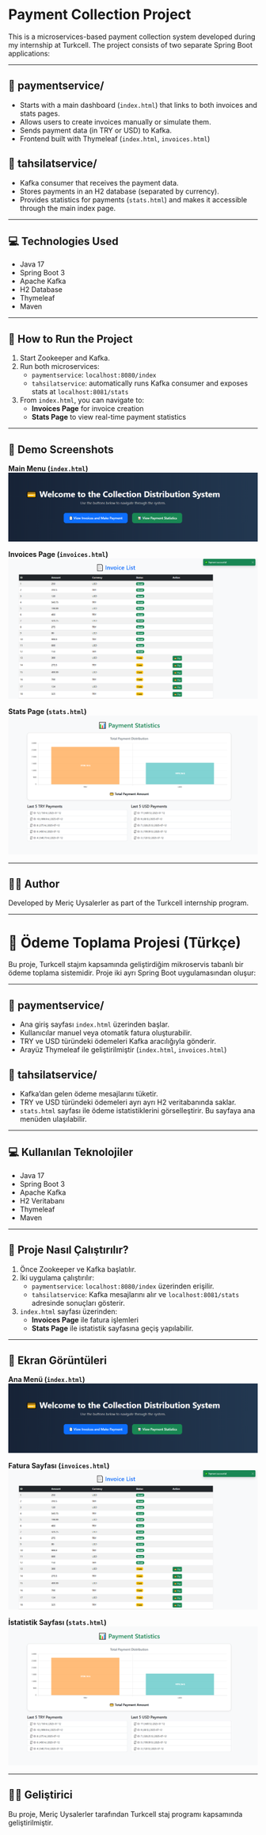 # Payment Collection Project

This is a microservices-based payment collection system developed during my internship at Turkcell. The project consists of two separate Spring Boot applications:

---

## 🔹 paymentservice/

- Starts with a main dashboard (`index.html`) that links to both invoices and stats pages.
- Allows users to create invoices manually or simulate them.
- Sends payment data (in TRY or USD) to Kafka.
- Frontend built with Thymeleaf (`index.html`, `invoices.html`)

## 🔹 tahsilatservice/

- Kafka consumer that receives the payment data.
- Stores payments in an H2 database (separated by currency).
- Provides statistics for payments (`stats.html`) and makes it accessible through the main index page.

---

## 💻 Technologies Used

- Java 17
- Spring Boot 3
- Apache Kafka
- H2 Database
- Thymeleaf
- Maven

---

## 🚀 How to Run the Project

1. Start Zookeeper and Kafka.
2. Run both microservices:
   - `paymentservice`: `localhost:8080/index`
   - `tahsilatservice`: automatically runs Kafka consumer and exposes stats at `localhost:8081/stats`
3. From `index.html`, you can navigate to:
   - **Invoices Page** for invoice creation
   - **Stats Page** to view real-time payment statistics

---

## 📸 Demo Screenshots

**Main Menu (`index.html`)**  
![Main Page](assets/index.png)

**Invoices Page (`invoices.html`)**  
![Invoices Page](assets/invoices.png)

**Stats Page (`stats.html`)**  
![Stats Page](assets/stats.png)

---

## 👨‍💻 Author

Developed by Meriç Uysalerler as part of the Turkcell internship program.

---

# 📘 Ödeme Toplama Projesi (Türkçe)

Bu proje, Turkcell stajım kapsamında geliştirdiğim mikroservis tabanlı bir ödeme toplama sistemidir. Proje iki ayrı Spring Boot uygulamasından oluşur:

---

## 🔹 paymentservice/

- Ana giriş sayfası `index.html` üzerinden başlar.
- Kullanıcılar manuel veya otomatik fatura oluşturabilir.
- TRY ve USD türündeki ödemeleri Kafka aracılığıyla gönderir.
- Arayüz Thymeleaf ile geliştirilmiştir (`index.html`, `invoices.html`)

## 🔹 tahsilatservice/

- Kafka’dan gelen ödeme mesajlarını tüketir.
- TRY ve USD türündeki ödemeleri ayrı ayrı H2 veritabanında saklar.
- `stats.html` sayfası ile ödeme istatistiklerini görselleştirir. Bu sayfaya ana menüden ulaşılabilir.

---

## 💻 Kullanılan Teknolojiler

- Java 17  
- Spring Boot 3  
- Apache Kafka  
- H2 Veritabanı  
- Thymeleaf  
- Maven  

---

## 🚀 Proje Nasıl Çalıştırılır?

1. Önce Zookeeper ve Kafka başlatılır.
2. İki uygulama çalıştırılır:
   - `paymentservice`: `localhost:8080/index` üzerinden erişilir.
   - `tahsilatservice`: Kafka mesajlarını alır ve `localhost:8081/stats` adresinde sonuçları gösterir.
3. `index.html` sayfası üzerinden:
   - **Invoices Page** ile fatura işlemleri
   - **Stats Page** ile istatistik sayfasına geçiş yapılabilir.

---

## 📸 Ekran Görüntüleri

**Ana Menü (`index.html`)**  
![Ana Menü](assets/index.png)

**Fatura Sayfası (`invoices.html`)**  
![Fatura Sayfası](assets/invoices.png)

**İstatistik Sayfası (`stats.html`)**  
![İstatistik Sayfası](assets/stats.png)

---

## 👨‍💻 Geliştirici

Bu proje, Meriç Uysalerler tarafından Turkcell staj programı kapsamında geliştirilmiştir.
